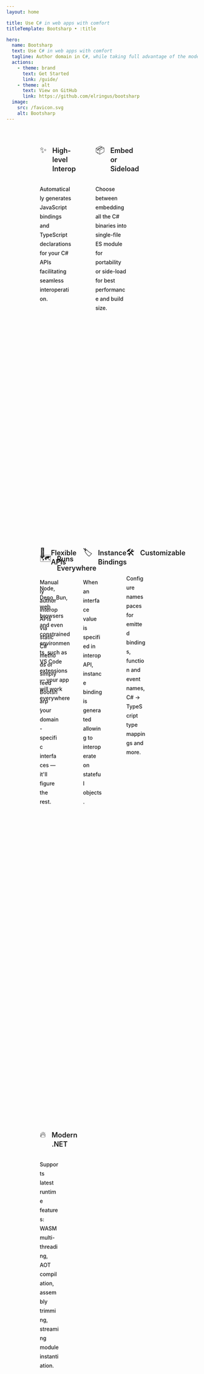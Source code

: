 ```yaml
---
layout: home

title: Use C# in web apps with comfort
titleTemplate: Bootsharp • :title

hero:
  name: Bootsharp
  text: Use C# in web apps with comfort
  tagline: Author domain in C#, while taking full advantage of the modern JavaScript frontend ecosystem.
  actions:
    - theme: brand
      text: Get Started
      link: /guide/
    - theme: alt
      text: View on GitHub
      link: https://github.com/elringus/bootsharp
  image:
    src: /favicon.svg
    alt: Bootsharp
---
```


<div class="VPFeatures VPHomeFeatures">
    <div class="container">
        <div class="items" style="margin: -8px">
            <div class="items">
                <div class="grid-3 item">
                    <div class="VPLink no-icon VPFeature">
                        <article class="box">
                            <div class="box-title">
                                <div class="icon">✨</div>
                                <h2 class="title">High-level Interop</h2>
                            </div>
                            <p class="details">Automatically generates JavaScript bindings and TypeScript declarations for your C# APIs facilitating seamless interoperation.</p></article>
                    </div>
                </div>
                <div class="grid-3 item">
                    <div class="VPLink no-icon VPFeature">
                        <article class="box">
                            <div class="box-title">
                                <div class="icon">📦</div>
                                <h2 class="title">Embed or Sideload</h2>
                            </div>
                            <p class="details">Choose between embedding all the C# binaries into single-file ES module for portability or side-load for best performance and build size.</p></article>
                    </div>
                </div>
                <div class="grid-3 item">
                    <div class="VPLink no-icon VPFeature">
                        <article class="box">
                            <div class="box-title">
                                <div class="icon">🗺️</div>
                                <h2 class="title">Runs Everywhere</h2>
                            </div>
                            <p class="details">Node, Deno, Bun, web browsers and even constrained environments, such as VS Code extensions — your app will work everywhere.</p></article>
                    </div>
                </div>
            </div>
            <div class="items">
                <div class="grid-4 item">
                    <div class="VPLink no-icon VPFeature">
                        <article class="box">
                            <div class="box-title">
                                <div class="icon">🌊</div>
                                <h2 class="title">Flexible APIs</h2>
                            </div>
                            <p class="details">Manually author interop APIs via static C# methods or simply feed Bootsharp your domain-specific interfaces — it'll figure the rest.</p></article>
                    </div>
                </div>
                <div class="grid-4 item">
                    <div class="VPLink no-icon VPFeature">
                        <article class="box">
                            <div class="box-title">
                                <div class="icon">🏷️</div>
                                <h2 class="title">Instance Bindings</h2>
                            </div>
                            <p class="details">When an interface value is specified in interop API, instance binding is generated allowing to interoperate on stateful objects.</p></article>
                    </div>
                </div>
                <div class="grid-4 item">
                    <div class="VPLink no-icon VPFeature">
                        <article class="box">
                            <div class="box-title">
                                <div class="icon">🛠️</div>
                                <h2 class="title">Customizable</h2>
                            </div>
                            <p class="details">Configure namespaces for emitted bindings, function and event names, C# -> TypeScript type mappings and more.</p></article>
                    </div>
                </div>
                <div class="grid-4 item">
                    <div class="VPLink no-icon VPFeature">
                        <article class="box">
                            <div class="box-title">
                                <div class="icon">🔥</div>
                                <h2 class="title">Modern .NET</h2>
                            </div>
                            <p class="details">Supports latest runtime features: WASM multi-threading, AOT compilation, assembly trimming, streaming module instantiation.</p></article>
                    </div>
                </div>
            </div>
        </div>
    </div>
</div>

<style>
:root {
    --vp-home-hero-name-color: transparent;
    --vp-home-hero-name-background: -webkit-linear-gradient(120deg, #bd34fe 30%, #41d1ff);
    --vp-home-hero-image-background-image: linear-gradient(75deg, #bd34fe 40%, #47caff 50%);
    --vp-home-hero-image-filter: blur(60px) opacity(0.66);
}

@media (min-width: 640px) {
    :root {
        --vp-home-hero-image-filter: blur(80px) opacity(0.66);
    }
}

@media (min-width: 960px) {
    :root {
        --vp-home-hero-image-filter: blur(100px) opacity(0.66);
    }

    .VPHome .name .clip {
        line-height: 64px;
        font-size: 60px;
    }

    .VPHome .main .text {
        line-height: 64px;
        font-size: 57px;
    }
}

.VPHome .tagline a {
    color: var(--vp-c-brand-1);
    text-decoration: underline;
    text-underline-offset: 5px;
    transition: color 0.25s;
}

.VPHome .tagline a:hover {
    color: var(--vp-c-brand-2);
}

.VPHome article .details a {
    color: var(--vp-c-brand-1);
    text-decoration: underline;
    text-underline-offset: 3px;
    transition: color 0.25s;
}

.VPHome article .details a:hover {
    color: var(--vp-c-brand-2);
}

.VPHome .VPButton.medium.brand {
    position: relative;
    display: flex;
    align-items: center;
    padding-top: 5px;
    padding-bottom: 5px;
    padding-right: 15px;
    background-color: #3e63dd;
}

.VPHome .VPButton.medium.brand:hover {
    background-color: #5d83ff;
}

.VPHome .VPButton.medium.brand::after {
    content: "";
    mask: url("data:image/svg+xml,%3Csvg xmlns='http://www.w3.org/2000/svg' width='22' height='22' viewBox='0 0 24 24' fill='currentColor'%3E%3Cpath d='M17.92 11.62a1.001 1.001 0 0 0-.21-.33l-5-5a1.003 1.003 0 1 0-1.42 1.42l3.3 3.29H7a1 1 0 0 0 0 2h7.59l-3.3 3.29a1.002 1.002 0 0 0 .325 1.639 1 1 0 0 0 1.095-.219l5-5a1 1 0 0 0 .21-.33 1 1 0 0 0 0-.76Z'%3E%3C/path%3E%3C/svg%3E") no-repeat 50% 50%;
    /* Required to render correctly on mobile. */
    display: inline-block;
    width: 22px;
    height: 22px;
    padding-left: 30px;
    background-color: var(--vp-button-brand-text);
}

.VPHome .VPButton.medium.alt {
    position: relative;
    display: flex;
    align-items: center;
    padding-top: 5px;
    padding-bottom: 5px;
    padding-right: 15px;
}

.VPHome .VPButton.medium.alt::after {
    content: "";
    mask: url("data:image/svg+xml,%3Csvg xmlns='http://www.w3.org/2000/svg' width='20' height='20' viewBox='0 0 24 24' fill='currentColor'%3E%3Cpath d='M19.33 10.18a1 1 0 0 1-.77 0 1 1 0 0 1-.62-.93l.01-1.83-8.2 8.2a1 1 0 0 1-1.41-1.42l8.2-8.2H14.7a1 1 0 0 1 0-2h4.25a1 1 0 0 1 1 1v4.25a1 1 0 0 1-.62.93Z'%3E%3C/path%3E%3Cpath d='M11 4a1 1 0 1 1 0 2H7a1 1 0 0 0-1 1v10a1 1 0 0 0 1 1h10a1 1 0 0 0 1-1v-4a1 1 0 1 1 2 0v4a3 3 0 0 1-3 3H7a3 3 0 0 1-3-3V7a3 3 0 0 1 3-3h4Z'%3E%3C/path%3E%3C/svg%3E") no-repeat 50% 50%;
    /* Required to render correctly on mobile. */
    display: inline-block;
    width: 20px;
    height: 20px;
    padding-left: 32px;
    background-color: var(--vp-button-alt-text);
}
</style>

<style scoped>
/* A hack copying home page specific styles, as they're applied with guid attr. */
.VPFeatures { position: relative; padding: 0 24px; }
@media (min-width: 640px) { .VPFeatures { padding: 0 48px; } }
@media (min-width: 960px) { .VPFeatures { padding: 0 64px; } }
.container { margin: 0 auto; max-width: 1152px; }
.items { display: flex; flex-wrap: wrap; }
.item { padding: 8px; width: 100%; }
@media (min-width: 640px) { .item.grid-4 { width: 50%; } }
@media (min-width: 768px) { .item.grid-4 { width: 50%; } .item.grid-3 { width: calc(100% / 3); } }
@media (min-width: 960px) { .item.grid-4 {width: 25%} }
.VPFeature { display: block; border: 1px solid var(--vp-c-bg-soft); border-radius: 12px; height: 100%;background-color: var(--vp-c-bg-soft); transition: border-color .25s, background-color .25s; }
.box { display: flex; flex-direction: column; padding: 24px; height: 100%; }
.box-title { display: flex; align-items: baseline; column-gap: 15px; }
.icon {display: flex; justify-content: center; align-items: center; margin-bottom: 20px; border-radius: 6px;background-color: var(--vp-c-default-soft); width: 40px; height: 40px; font-size: 22px; transition: background-color .25s; }
.title { line-height: 24px; font-size: 18px; font-weight: 600; }
.details { flex-grow: 1; line-height: 24px; font-size: 14px; font-weight: 500; color: var(--vp-c-text-2); }
</style>
